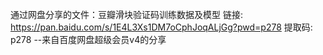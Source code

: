 通过网盘分享的文件：豆瓣滑块验证码训练数据及模型
链接: https://pan.baidu.com/s/1E4L3Xs1DM7oCphJoqALjGg?pwd=p278 提取码: p278 
--来自百度网盘超级会员v4的分享